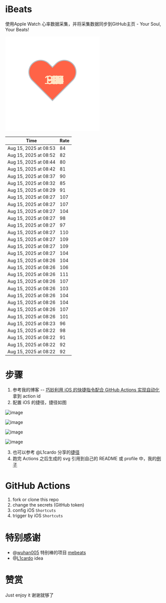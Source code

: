 # iBeats
使用Apple Watch 心率数据采集，并将采集数据同步到GitHub主页 - Your Soul, Your Beats!

![](./files/heart.svg)

<!--START_SECTION:my_heart_rate-->
| Time | Rate | 
 | ---- | ---- | 
| Aug 15, 2025 at 08:53 | 84 |
| Aug 15, 2025 at 08:52 | 82 |
| Aug 15, 2025 at 08:44 | 80 |
| Aug 15, 2025 at 08:42 | 81 |
| Aug 15, 2025 at 08:37 | 90 |
| Aug 15, 2025 at 08:32 | 85 |
| Aug 15, 2025 at 08:29 | 91 |
| Aug 15, 2025 at 08:27 | 107 |
| Aug 15, 2025 at 08:27 | 107 |
| Aug 15, 2025 at 08:27 | 104 |
| Aug 15, 2025 at 08:27 | 98 |
| Aug 15, 2025 at 08:27 | 97 |
| Aug 15, 2025 at 08:27 | 110 |
| Aug 15, 2025 at 08:27 | 109 |
| Aug 15, 2025 at 08:27 | 109 |
| Aug 15, 2025 at 08:27 | 104 |
| Aug 15, 2025 at 08:26 | 104 |
| Aug 15, 2025 at 08:26 | 106 |
| Aug 15, 2025 at 08:26 | 111 |
| Aug 15, 2025 at 08:26 | 107 |
| Aug 15, 2025 at 08:26 | 103 |
| Aug 15, 2025 at 08:26 | 104 |
| Aug 15, 2025 at 08:26 | 104 |
| Aug 15, 2025 at 08:26 | 107 |
| Aug 15, 2025 at 08:26 | 101 |
| Aug 15, 2025 at 08:23 | 96 |
| Aug 15, 2025 at 08:22 | 98 |
| Aug 15, 2025 at 08:22 | 91 |
| Aug 15, 2025 at 08:22 | 92 |
| Aug 15, 2025 at 08:22 | 92 |

<!--END_SECTION:my_heart_rate-->

# 步骤
1. 参考我的博客 -- [巧妙利用 iOS 的快捷指令配合 GitHub Actions 实现自动化](https://github.com/yihong0618/gitblog/issues/198) 拿到 action id
2. 配置 iOS 的捷径，捷径如图

![image](https://user-images.githubusercontent.com/15976103/122154218-0db0b480-ce97-11eb-93bb-5aec07c558dc.png)

![image](https://user-images.githubusercontent.com/15976103/122154236-186b4980-ce97-11eb-8e4b-70551a0391ae.png)

![image](https://user-images.githubusercontent.com/15976103/122154268-2d47dd00-ce97-11eb-902e-3acf292265a9.png)

![image](https://user-images.githubusercontent.com/15976103/122174055-fa144680-ceb4-11eb-9be2-3eb83cd516f7.png)

3. 也可以参考 @L1cardo 分享的[捷径](https://www.icloud.com/shortcuts/6ab6047b459c41ad822ad6b94b1c03d4)
4. 跑完 Actions 之后生成的 svg 引用到自己的 README 或 profile 中，我的[例子](https://github.com/yihong0618) 

# GitHub Actions

1. fork or clone this repo
2. change the secrets (GitHub token)
3. config iOS `Shortcuts` 
4. trigger by iOS `Shortcuts`

# 特别感谢
- @[wuhan005](https://github.com/wuhan005) 特别棒的项目 [mebeats](https://github.com/wuhan005/mebeats)
- @[L1cardo](https://github.com/L1cardo) idea

# 赞赏
Just enjoy it
谢谢就够了
